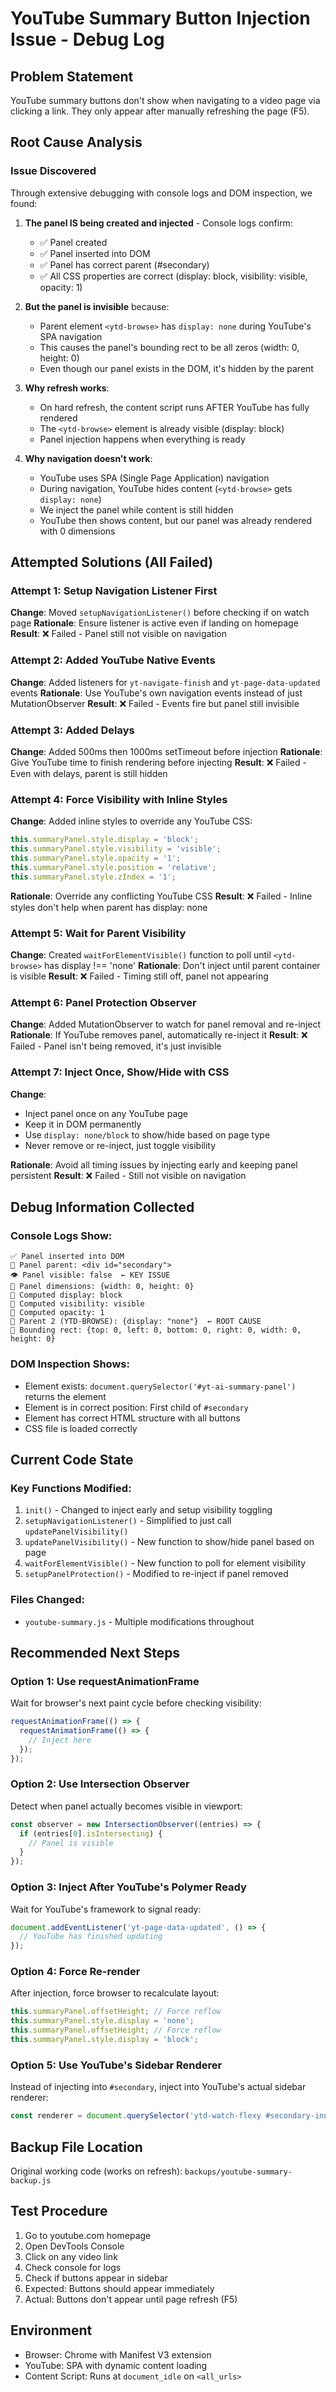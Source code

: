 # YouTube Summary Button Injection Issue - Debug Log

## Problem Statement
YouTube summary buttons don't show when navigating to a video page via clicking a link. They only appear after manually refreshing the page (F5).

## Root Cause Analysis

### Issue Discovered
Through extensive debugging with console logs and DOM inspection, we found:

1. **The panel IS being created and injected** - Console logs confirm:
   - ✅ Panel created
   - ✅ Panel inserted into DOM
   - ✅ Panel has correct parent (#secondary)
   - ✅ All CSS properties are correct (display: block, visibility: visible, opacity: 1)

2. **But the panel is invisible** because:
   - Parent element `<ytd-browse>` has `display: none` during YouTube's SPA navigation
   - This causes the panel's bounding rect to be all zeros (width: 0, height: 0)
   - Even though our panel exists in the DOM, it's hidden by the parent

3. **Why refresh works**:
   - On hard refresh, the content script runs AFTER YouTube has fully rendered
   - The `<ytd-browse>` element is already visible (display: block)
   - Panel injection happens when everything is ready

4. **Why navigation doesn't work**:
   - YouTube uses SPA (Single Page Application) navigation
   - During navigation, YouTube hides content (`<ytd-browse>` gets `display: none`)
   - We inject the panel while content is still hidden
   - YouTube then shows content, but our panel was already rendered with 0 dimensions

## Attempted Solutions (All Failed)

### Attempt 1: Setup Navigation Listener First
**Change**: Moved `setupNavigationListener()` before checking if on watch page
**Rationale**: Ensure listener is active even if landing on homepage
**Result**: ❌ Failed - Panel still not visible on navigation

### Attempt 2: Added YouTube Native Events
**Change**: Added listeners for `yt-navigate-finish` and `yt-page-data-updated` events
**Rationale**: Use YouTube's own navigation events instead of just MutationObserver
**Result**: ❌ Failed - Events fire but panel still invisible

### Attempt 3: Added Delays
**Change**: Added 500ms then 1000ms setTimeout before injection
**Rationale**: Give YouTube time to finish rendering before injecting
**Result**: ❌ Failed - Even with delays, parent is still hidden

### Attempt 4: Force Visibility with Inline Styles
**Change**: Added inline styles to override any YouTube CSS:
```javascript
this.summaryPanel.style.display = 'block';
this.summaryPanel.style.visibility = 'visible';
this.summaryPanel.style.opacity = '1';
this.summaryPanel.style.position = 'relative';
this.summaryPanel.style.zIndex = '1';
```
**Rationale**: Override any conflicting YouTube CSS
**Result**: ❌ Failed - Inline styles don't help when parent has display: none

### Attempt 5: Wait for Parent Visibility
**Change**: Created `waitForElementVisible()` function to poll until `<ytd-browse>` has display !== 'none'
**Rationale**: Don't inject until parent container is visible
**Result**: ❌ Failed - Timing still off, panel not appearing

### Attempt 6: Panel Protection Observer
**Change**: Added MutationObserver to watch for panel removal and re-inject
**Rationale**: If YouTube removes panel, automatically re-inject it
**Result**: ❌ Failed - Panel isn't being removed, it's just invisible

### Attempt 7: Inject Once, Show/Hide with CSS
**Change**: 
- Inject panel once on any YouTube page
- Keep it in DOM permanently
- Use `display: none/block` to show/hide based on page type
- Never remove or re-inject, just toggle visibility

**Rationale**: Avoid all timing issues by injecting early and keeping panel persistent
**Result**: ❌ Failed - Still not visible on navigation

## Debug Information Collected

### Console Logs Show:
```
✅ Panel inserted into DOM
📍 Panel parent: <div id="secondary">
👁️ Panel visible: false  ← KEY ISSUE
📏 Panel dimensions: {width: 0, height: 0}
🎨 Computed display: block
🎨 Computed visibility: visible
🎨 Computed opacity: 1
👨 Parent 2 (YTD-BROWSE): {display: "none"}  ← ROOT CAUSE
📐 Bounding rect: {top: 0, left: 0, bottom: 0, right: 0, width: 0, height: 0}
```

### DOM Inspection Shows:
- Element exists: `document.querySelector('#yt-ai-summary-panel')` returns the element
- Element is in correct position: First child of `#secondary`
- Element has correct HTML structure with all buttons
- CSS file is loaded correctly

## Current Code State

### Key Functions Modified:
1. `init()` - Changed to inject early and setup visibility toggling
2. `setupNavigationListener()` - Simplified to just call `updatePanelVisibility()`
3. `updatePanelVisibility()` - New function to show/hide panel based on page
4. `waitForElementVisible()` - New function to poll for element visibility
5. `setupPanelProtection()` - Modified to re-inject if panel removed

### Files Changed:
- `youtube-summary.js` - Multiple modifications throughout

## Recommended Next Steps

### Option 1: Use requestAnimationFrame
Wait for browser's next paint cycle before checking visibility:
```javascript
requestAnimationFrame(() => {
  requestAnimationFrame(() => {
    // Inject here
  });
});
```

### Option 2: Use Intersection Observer
Detect when panel actually becomes visible in viewport:
```javascript
const observer = new IntersectionObserver((entries) => {
  if (entries[0].isIntersecting) {
    // Panel is visible
  }
});
```

### Option 3: Inject After YouTube's Polymer Ready
Wait for YouTube's framework to signal ready:
```javascript
document.addEventListener('yt-page-data-updated', () => {
  // YouTube has finished updating
});
```

### Option 4: Force Re-render
After injection, force browser to recalculate layout:
```javascript
this.summaryPanel.offsetHeight; // Force reflow
this.summaryPanel.style.display = 'none';
this.summaryPanel.offsetHeight; // Force reflow
this.summaryPanel.style.display = 'block';
```

### Option 5: Use YouTube's Sidebar Renderer
Instead of injecting into `#secondary`, inject into YouTube's actual sidebar renderer:
```javascript
const renderer = document.querySelector('ytd-watch-flexy #secondary-inner');
```

## Backup File Location
Original working code (works on refresh): `backups/youtube-summary-backup.js`

## Test Procedure
1. Go to youtube.com homepage
2. Open DevTools Console
3. Click on any video link
4. Check console for logs
5. Check if buttons appear in sidebar
6. Expected: Buttons should appear immediately
7. Actual: Buttons don't appear until page refresh (F5)

## Environment
- Browser: Chrome with Manifest V3 extension
- YouTube: SPA with dynamic content loading
- Content Script: Runs at `document_idle` on `<all_urls>`
